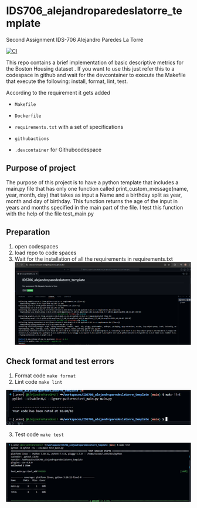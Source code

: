 # IDS706_alejandroparedeslatorre_template
Second Assignment IDS-706 Alejandro Paredes La Torre 

[![CI](https://github.com/nogibjj/IDS706_alejandroparedeslatorre_template/actions/workflows/hello.yml/badge.svg)](https://github.com/nogibjj/IDS706_alejandroparedeslatorre_template/actions/workflows/hello.yml)


This repo contains a brief implementation of basic descriptive metrics for the Boston Housing dataset . If you want to use this just refer this to a codespace in github and wait for the devcontainer to execute the Makefile that execute the following: install, format, lint, test.

According to the requirement it gets added

* `Makefile`

* `Dockerfile`

* `requirements.txt` with a set of specifications

* `githubactions` 

* `.devcontainer` for Githubcodespace 

## Purpose of project
The purpose of this project is to have a python template that includes a main.py file that has only one function called print_custom_message(name, year, month, day) that takes as input a Name and a birthday split as year, month and day of birthday. This function returns the age of the input in years and months specified in the main part of the file. I test this function with the help of the file test_main.py

## Preparation
1. open codespaces 
2. load repo to code spaces
2. Wait for the installation of all the requirements in requirements.txt
![requirements](image.png)

## Check format and test errors
1. Format code `make format`
2. Lint code `make lint`

![make lint](lint.JPG)

3. Test code `make test`

![make lint](test.JPG)
